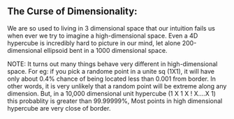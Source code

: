 ## The Curse of Dimensionality:

We are so used to living in 3 dimensional space that our intuition fails us when ever we try to imagine a high-dimensional space. Even a 4D hypercube is incredibly hard to picture in our mind, let alone 200-dimensional ellipsoid bent in a 1000 dimensional space.

NOTE: It turns out many things behave very different in high-dimensional space. For eg: if you pick a randome point in a unite sq (1X1), it will have only about 0.4% chance of being located less than 0.001 from border. In other words, it is very unlikely that a random point will be extreme along any dimension. But, in a 10,000 dimensional unit hypercube (1 X 1 X ! X....X 1) this probablity is greater than 99.99999%, Most points in high dimensional hypercube are very close of border.

